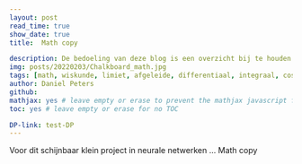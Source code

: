 ```yaml
---
layout: post
read_time: true
show_date: true
title:  Math copy

description: De bedoeling van deze blog is een overzicht bij te houden van het wiskundig traject dat is afgelegd met betrekking tot de wiskundige aspecten gerelateerd aan het audio verhaal.
img: posts/20220203/Chalkboard_math.jpg
tags: [math, wiskunde, limiet, afgeleide, differentiaal, integraal, cos, sin]
author: Daniel Peters
github:
mathjax: yes # leave empty or erase to prevent the mathjax javascript from loading
toc: yes # leave empty or erase for no TOC

DP-link: test-DP
---
```


Voor dit schijnbaar klein project in neurale netwerken ... Math copy